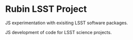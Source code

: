 # Rubin LSST Project
JS experimentation with exisiting LSST software packages.

JS development of code for LSST science projects.
